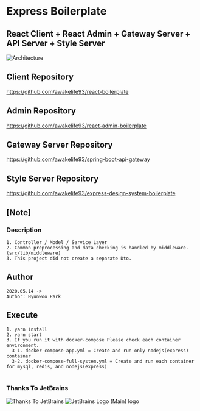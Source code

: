 # Express Boilerplate

## React Client + React Admin + Gateway Server + API Server + Style Server

![Architecture](https://user-images.githubusercontent.com/20429356/158008003-23315066-bca4-402c-af4e-10d81a886ec7.png)

## Client Repository

https://github.com/awakelife93/react-boilerplate

## Admin Repository

https://github.com/awakelife93/react-admin-boilerplate

## Gateway Server Repository

https://github.com/awakelife93/spring-boot-api-gateway

## Style Server Repository

https://github.com/awakelife93/express-design-system-boilerplate

## [Note]

### Description

```
1. Controller / Model / Service Layer
2. Common preprocessing and data checking is handled by middleware. (src/lib/middleware)
3. This project did not create a separate Dto.
```

## Author

```
2020.05.14 -> 
Author: Hyunwoo Park
```

## Execute

```
1. yarn install
2. yarn start
3. If you run it with docker-compose Please check each container environment.
  3-1. docker-compose-app.yml = Create and run only nodejs(express) container
  3-2. docker-compose-full-system.yml = Create and run each container for mysql, redis, and nodejs(express)
```

#
### Thanks To JetBrains
![Thanks To JetBrains](https://user-images.githubusercontent.com/20429356/156112274-1e0d4de3-b62d-4a67-989b-dadb52a2ff3f.png)
![JetBrains Logo (Main) logo](https://resources.jetbrains.com/storage/products/company/brand/logos/jb_beam.png)

